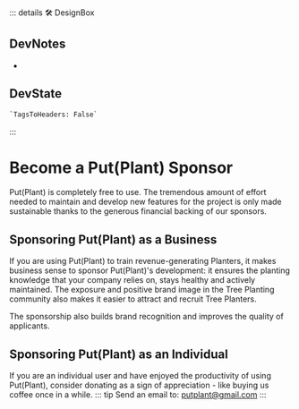 ::: details 🛠 <dev>DesignBox</dev>

## DevNotes

-

## DevState

```py
`TagsToHeaders: False`
```

:::

# Become a <eco>Put(Plant)</eco> Sponsor

<eco>Put(Plant)</eco> is completely free to use. The tremendous amount of effort needed to maintain and develop new features for the project is only made sustainable thanks to the generous financial backing of our sponsors.

## Sponsoring <eco>Put(Plant)</eco> as a Business

If you are using <eco>Put(Plant)</eco> to train revenue-generating Planters, it makes business sense to sponsor <eco>Put(Plant)</eco>'s development: it ensures the planting knowledge that your company relies on, stays healthy and actively maintained. The exposure and positive brand image in the Tree Planting community also makes it easier to attract and recruit Tree Planters.

The sponsorship also builds brand recognition and improves the quality of applicants.

## Sponsoring <eco>Put(Plant)</eco> as an Individual

If you are an individual user and have enjoyed the productivity of using <eco>Put(Plant)</eco>, consider donating as a sign of appreciation - like buying us coffee once in a while.
::: tip Send an email to:
<putplant@gmail.com>
:::
